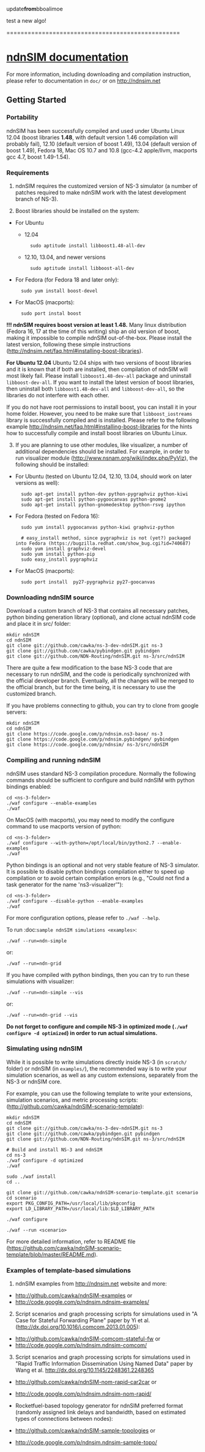 update**from**bboalimoe

test a new algo!






=================================================

[ndnSIM documentation](http://ndnsim.net)
=========================================

For more information, including downloading and compilation instruction, please refer to documentation in ``doc/`` or on http://ndnsim.net

Getting Started
---------------

### Portability

ndnSIM has been successfully compiled and used under Ubuntu Linux 12.04 (boost libraries **1.48**, with default version 1.46 compilation will probably fail), 12.10 (default version of boost 1.49), 13.04 (default version of boost 1.49), Fedora 18, Mac OS 10.7 and 10.8 (gcc-4.2 apple/llvm, macports gcc 4.7, boost 1.49-1.54).

### Requirements

1. ndnSIM requires the customized version of NS-3 simulator (a number of patches required to make ndnSIM work with the latest development branch of NS-3).

2. Boost libraries should be installed on the system:

  * For Ubuntu
  
    * 12.04
  
            sudo aptitude install libboost1.48-all-dev
  
    * 12.10, 13.04, and newer versions
  
            sudo aptitude install libboost-all-dev
  
  * For Fedora (for Fedora 18 and later only):
  
          sudo yum install boost-devel
  
  * For MacOS (macports):
  
          sudo port instal boost

  **!!! ndnSIM requires boost version at least 1.48.**   Many linux distribution (Fedora 16, 17 at the time of this writing) ship an old version of boost, making it impossible to compile ndnSIM out-of-the-box.  Please install the latest version, following these simple instructions (http://ndnsim.net/faq.html#installing-boost-libraries).

  **For Ubuntu 12.04**  Ubuntu 12.04 ships with two versions of boost libraries and it is known that if both are installed, then compilation of ndnSIM will most likely fail.  Please install ``libboost1.48-dev-all`` package and uninstall ``libboost-dev-all``.  If you want to install the latest version of boost libraries, then uninstall both ``libboost1.48-dev-all`` and ``libboost-dev-all``, so the libraries do not interfere with each other.

  If you do not have root permissions to install boost, you can install it in your home folder.  However, you need to be make sure that `libboost_iostreams` library is successfully compiled and is installed.  Please refer to the following example http://ndnsim.net/faq.html#installing-boost-libraries for the hints how to successfully compile and install boost libraries on Ubuntu Linux.

3. If you are planning to use other modules, like visualizer, a number of additional dependencies should be installed.  For example, in
order to run visualizer module (http://www.nsnam.org/wiki/index.php/PyViz), the following should be installed:

  * For Ubuntu (tested on Ubuntu 12.04, 12.10, 13.04, should work on later versions as well):
  
          sudo apt-get install python-dev python-pygraphviz python-kiwi
          sudo apt-get install python-pygoocanvas python-gnome2
          sudo apt-get install python-gnomedesktop python-rsvg ipython
  
  * For Fedora (tested on Fedora 16):
  
          sudo yum install pygoocanvas python-kiwi graphviz-python
  
          # easy_install method, since pygraphviz is not (yet?) packaged into Fedora (https://bugzilla.redhat.com/show_bug.cgi?id=740687)
          sudo yum install graphviz-devel
          sudo yum install python-pip
          sudo easy_install pygraphviz
  
  * For MacOS (macports):
  
          sudo port install  py27-pygraphviz py27-goocanvas

### Downloading ndnSIM source

Download a custom branch of NS-3 that contains all necessary patches, python binding generation library (optional), and clone actual ndnSIM code and place it in src/ folder:

    mkdir ndnSIM
    cd ndnSIM
    git clone git://github.com/cawka/ns-3-dev-ndnSIM.git ns-3
    git clone git://github.com/cawka/pybindgen.git pybindgen
    git clone git://github.com/NDN-Routing/ndnSIM.git ns-3/src/ndnSIM

There are quite a few modification to the base NS-3 code that are necessary to run ndnSIM, and the code is periodically synchronized with the official developer branch.  Eventually, all the changes will be merged to the official branch, but for the time being, it is necessary to use the customized branch.

If you have problems connecting to github, you can try to clone from google servers:

    mkdir ndnSIM
    cd ndnSIM
    git clone https://code.google.com/p/ndnsim.ns3-base/ ns-3
    git clone https://code.google.com/p/ndnsim.pybindgen/ pybindgen
    git clone https://code.google.com/p/ndnsim/ ns-3/src/ndnSIM

### Compiling and running ndnSIM

ndnSIM uses standard NS-3 compilation procedure.  Normally the following commands should be sufficient to configure and build ndnSIM with python bindings enabled:

    cd <ns-3-folder>
    ./waf configure --enable-examples
    ./waf

On MacOS (with macports), you may need to modify the configure command to use macports version of python:

    cd <ns-3-folder>
    ./waf configure --with-python=/opt/local/bin/python2.7 --enable-examples
    ./waf

Python bindings is an optional and not very stable feature of NS-3 simulator.  It is possible to disable python bindings compilation either to speed up compilation or to avoid certain compilation errors (e.g., "Could not find a task generator for the name 'ns3-visualizer'"):

    cd <ns-3-folder>
    ./waf configure --disable-python --enable-examples
    ./waf

For more configuration options, please refer to ``./waf --help``.

To run :doc:`sample ndnSIM simulations <examples>`:

    ./waf --run=ndn-simple

or:

    ./waf --run=ndn-grid

If you have compiled with python bindings, then you can try to run these simulations with visualizer:

    ./waf --run=ndn-simple --vis

or:

    ./waf --run=ndn-grid --vis

**Do not forget to configure and compile NS-3 in optimized mode (``./waf configure -d optimized``) in order to run actual simulations.**


### Simulating using ndnSIM

While it is possible to write simulations directly inside NS-3 (in ``scratch/`` folder) or ndnSIM (in ``examples/``), the recommended way is to write your simulation scenarios, as well as any custom extensions, separately from the NS-3 or ndnSIM core.

For example, you can use the following template to write your extensions, simulation scenarios, and metric processing scripts: (http://github.com/cawka/ndnSIM-scenario-template):

    mkdir ndnSIM
    cd ndnSIM
    git clone git://github.com/cawka/ns-3-dev-ndnSIM.git ns-3
    git clone git://github.com/cawka/pybindgen.git pybindgen
    git clone git://github.com/NDN-Routing/ndnSIM.git ns-3/src/ndnSIM
    
    # Build and install NS-3 and ndnSIM
    cd ns-3
    ./waf configure -d optimized
    ./waf
    
    sudo ./waf install
    cd ..
    
    git clone git://github.com/cawka/ndnSIM-scenario-template.git scenario
    cd scenario
    export PKG_CONFIG_PATH=/usr/local/lib/pkgconfig
    export LD_LIBRARY_PATH=/usr/local/lib:$LD_LIBRARY_PATH
    
    ./waf configure
    
    ./waf --run <scenario>

For more detailed information, refer to README file (https://github.com/cawka/ndnSIM-scenario-template/blob/master/README.md).

### Examples of template-based simulations

1. ndnSIM examples from http://ndnsim.net website and more:

- http://github.com/cawka/ndnSIM-examples or
- http://code.google.com/p/ndnsim.ndnsim-examples/

2. Script scenarios and graph processing scripts for simulations used in "A Case for Stateful Forwarding Plane" paper by Yi et al. (http://dx.doi.org/10.1016/j.comcom.2013.01.005):

- http://github.com/cawka/ndnSIM-comcom-stateful-fw or
- http://code.google.com/p/ndnsim.ndnsim-comcom/

3. Script scenarios and graph processing scripts for simulations used in "Rapid Traffic Information Dissemination Using Named Data" paper by Wang et al. http://dx.doi.org/10.1145/2248361.2248365

- http://github.com/cawka/ndnSIM-nom-rapid-car2car or
- http://code.google.com/p/ndnsim.ndnsim-nom-rapid/

- Rocketfuel-based topology generator for ndnSIM preferred format (randomly assigned link delays and bandwidth, based on estimated types of connections between nodes):

- http://github.com/cawka/ndnSIM-sample-topologies or
- http://code.google.com/p/ndnsim.ndnsim-sample-topo/
